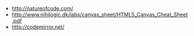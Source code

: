 * http://natureofcode.com/
* http://www.nihilogic.dk/labs/canvas_sheet/HTML5_Canvas_Cheat_Sheet.pdf
* http://codemirror.net/
